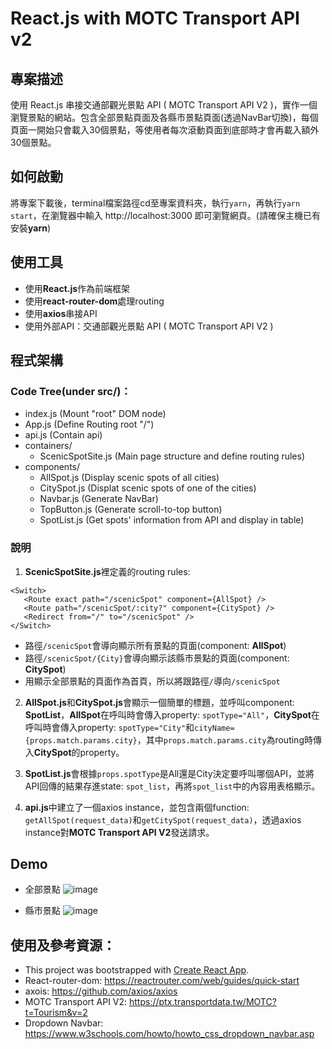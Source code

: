 # React.js with MOTC Transport API v2

## 專案描述
使用 React.js 串接交通部觀光景點 API ( MOTC Transport API V2 )，實作一個瀏覽景點的網站。包含全部景點頁面及各縣市景點頁面(透過NavBar切換)，每個頁面一開始只會載入30個景點，等使用者每次滾動頁面到底部時才會再載入額外30個景點。

## 如何啟動
將專案下載後，terminal檔案路徑cd至專案資料夾，執行`yarn`，再執行`yarn start`，在瀏覽器中輸入 http://localhost:3000 即可瀏覽網頁。(請確保主機已有安裝**yarn**)

## 使用工具
- 使用**React.js**作為前端框架
- 使用**react-router-dom**處理routing
- 使用**axios**串接API
- 使用外部API：交通部觀光景點 API ( MOTC Transport API V2 )

## 程式架構
### Code Tree(under src/)：
- index.js  (Mount "root" DOM node)
- App.js    (Define Routing root "/")
- api.js    (Contain api)
- containers/
  - ScenicSpotSite.js  (Main page structure and define routing rules)
- components/
  - AllSpot.js   (Display scenic spots of all cities)
  - CitySpot.js  (Displat scenic spots of one of the cities)
  - Navbar.js    (Generate NavBar)
  - TopButton.js (Generate scroll-to-top button)
  - SpotList.js  (Get spots' information from API and display in table)

### 說明
1. **ScenicSpotSite.js**裡定義的routing rules:
  ```
  <Switch>
     <Route exact path="/scenicSpot" component={AllSpot} />
     <Route path="/scenicSpot/:city?" component={CitySpot} />
     <Redirect from="/" to="/scenicSpot" />
  </Switch>
  ```
  - 路徑`/scenicSpot`會導向顯示所有景點的頁面(component: **AllSpot**)
  - 路徑`/scenicSpot/{City}`會導向顯示該縣市景點的頁面(component: **CitySpot**)
  - 用顯示全部景點的頁面作為首頁，所以將跟路徑`/`導向`/scenicSpot`

2. **AllSpot.js**和**CitySpot.js**會顯示一個簡單的標題，並呼叫component: **SpotList**，**AllSpot**在呼叫時會傳入property: `spotType="All"`，**CitySpot**在呼叫時會傳入property: `spotType="City"`和`cityName={props.match.params.city}`，其中`props.match.params.city`為routing時傳入**CitySpot**的property。

3. **SpotList.js**會根據`props.spotType`是All還是City決定要呼叫哪個API，並將API回傳的結果存進state: `spot_list`，再將`spot_list`中的內容用表格顯示。

4. **api.js**中建立了一個axios instance，並包含兩個function: `getAllSpot(request_data)`和`getCitySpot(request_data)`，透過axios instance對**MOTC Transport API V2**發送請求。

## Demo
- 全部景點
![image](https://github.com/JJJamieee/React-MOTC-Transport-API/blob/main/demo1.gif)

- 縣市景點
![image](https://github.com/JJJamieee/React-MOTC-Transport-API/blob/main/demo2.gif)

## 使用及參考資源：
- This project was bootstrapped with [Create React App](https://github.com/facebook/create-react-app).
- React-router-dom: https://reactrouter.com/web/guides/quick-start
- axois: https://github.com/axios/axios
- MOTC Transport API V2: https://ptx.transportdata.tw/MOTC?t=Tourism&v=2
- Dropdown Navbar: https://www.w3schools.com/howto/howto_css_dropdown_navbar.asp
